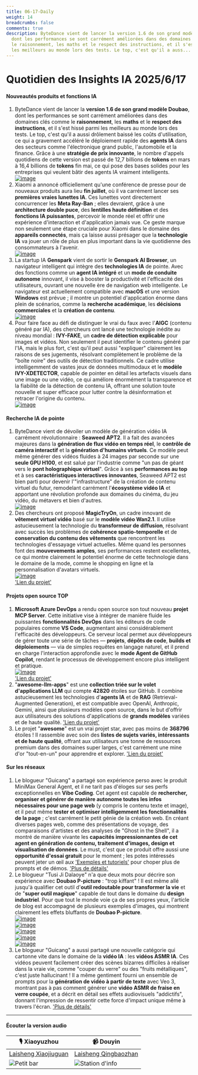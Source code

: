 ```yaml
---
title: 06-17-Daily
weight: 14
breadcrumbs: false
comments: true
description: ByteDance vient de lancer la version 1.6 de son grand modèle Doubao,
  dont les performances se sont carrément améliorées dans des domaines clés comme
  le raisonnement, les maths et le respect des instructions, et il s'est hissé parmi
  les meilleurs au monde lors des tests. Le top, c'est qu'il a auss...
---
```

# Quotidien des Insights IA 2025/6/17

#### **Nouveautés produits et fonctions IA**
1.  ByteDance vient de lancer la **version 1.6 de son grand modèle Doubao**, dont les performances se sont carrément améliorées dans des domaines clés comme le **raisonnement**, les **maths** et le **respect des instructions**, et il s'est hissé parmi les meilleurs au monde lors des tests. Le top, c'est qu'il a aussi drôlement baissé les coûts d'utilisation, ce qui a gravement accéléré le déploiement rapide des **agents IA** dans des secteurs comme l'électronique grand public, l'automobile et la finance. Grâce à une **stratégie de prix innovante**, le nombre d'appels quotidiens de cette version est passé de 12,7 billions de **tokens** en mars à 16,4 billions de **tokens** fin mai, ce qui pose des bases solides pour les entreprises qui veulent bâtir des agents IA vraiment intelligents. <br/> [![image](https://autoproxy.justlikemaki.vip/?pp=https://pic.chinaz.com/picmap/202405160815252726_0.jpg)](https://autoproxy.justlikemaki.vip/?pp=https://pic.chinaz.com/picmap/202405160815252726_0.jpg) <br/>
2.  Xiaomi a annoncé officiellement qu'une conférence de presse pour de nouveaux produits aura lieu **fin juillet**, où il va carrément lancer ses **premières vraies lunettes IA**. Ces lunettes vont directement concurrencer les **Meta Ray-Ban** ; elles devraient, grâce à une **architecture double puce**, des **lentilles haute définition** et des **fonctions IA puissantes**, percevoir le monde réel et offrir une expérience d'interaction et d'application jamais vue. Ce geste marque non seulement une étape cruciale pour Xiaomi dans le domaine des **appareils connectés**, mais ça laisse aussi présager que la **technologie IA** va jouer un rôle de plus en plus important dans la vie quotidienne des consommateurs à l'avenir. <br/> [![image](https://autoproxy.justlikemaki.vip/?pp=https://pic.chinaz.com/picmap/202201041728161005_6.jpg)](https://autoproxy.justlikemaki.vip/?pp=https://pic.chinaz.com/picmap/202201041728161005_6.jpg) <br/>
3.  La startup IA **Genspark** vient de sortir le **Genspark AI Browser**, un navigateur intelligent qui intègre des **technologies IA** de pointe. Avec des fonctions comme un **agent IA intégré** et un **mode de conduite autonome** innovant, il vise à booster la productivité et l'efficacité des utilisateurs, ouvrant une nouvelle ère de navigation web intelligente. Le navigateur est actuellement compatible avec **macOS** et une version **Windows** est prévue ; il montre un potentiel d'application énorme dans plein de scénarios, comme la **recherche académique**, les **décisions commerciales** et la **création de contenu**. <br/> [![image](https://autoproxy.justlikemaki.vip/?pp=https://pic.chinaz.com/2025/0616/6388566537456580447261521.png)](https://autoproxy.justlikemaki.vip/?pp=https://pic.chinaz.com/2025/0616/6388566537456580447261521.png) <br/>
4.  Pour faire face au défi de distinguer le vrai du faux avec l'**AIGC** (contenu généré par IA), des chercheurs ont lancé une technologie inédite au niveau mondial : **IVY-FAKE**, un **cadre de détection explicable** pour images et vidéos. Non seulement il peut identifier le contenu généré par l'IA, mais le plus fort, c'est qu'il peut aussi "expliquer" clairement les raisons de ses jugements, résolvant complètement le problème de la "boîte noire" des outils de détection traditionnels. Ce cadre utilise intelligemment de vastes jeux de données multimodaux et le **modèle IVY-XDETECTOR**, capable de pointer en détail les artefacts visuels dans une image ou une vidéo, ce qui améliore énormément la transparence et la fiabilité de la détection de contenu IA, offrant une solution toute nouvelle et super efficace pour lutter contre la désinformation et retracer l'origine du contenu. <br/> [![image](https://autoproxy.justlikemaki.vip/?pp=https://pic.chinaz.com/picmap/202405161743174033_10.jpg)](https://autoproxy.justlikemaki.vip/?pp=https://pic.chinaz.com/picmap/202405161743174033_10.jpg) <br/>

#### **Recherche IA de pointe**
1.  ByteDance vient de dévoiler un modèle de génération vidéo IA carrément révolutionnaire : **Seaweed APT2**. Il a fait des avancées majeures dans la **génération de flux vidéo en temps réel**, le **contrôle de caméra interactif** et la **génération d'humains virtuels**. Ce modèle peut même générer des vidéos fluides à 24 images par seconde sur une **seule GPU H100**, et est salué par l'industrie comme "un pas de géant vers le **pont holographique virtuel**". Grâce à ses **performances au top** et à ses **caractéristiques interactives innovantes**, Seaweed APT2 est bien parti pour devenir l'"infrastructure" de la création de contenu virtuel du futur, remodelant carrément l'**écosystème vidéo IA** et apportant une révolution profonde aux domaines du cinéma, du jeu vidéo, du métavers et bien d'autres. <br/> [![image](https://autoproxy.justlikemaki.vip/?pp=https://pic.chinaz.com/2025/0616/6388568231258925934108019.jpg)](https://autoproxy.justlikemaki.vip/?pp=https://pic.chinaz.com/2025/0616/6388568231258925934108019.jpg) <br/>
2.  Des chercheurs ont proposé **MagicTryOn**, un cadre innovant de **vêtement virtuel vidéo** basé sur le **modèle vidéo Wan2.1**. Il utilise astucieusement la technologie du **transformeur de diffusion**, résolvant avec succès les problèmes de **cohérence spatio-temporelle** et de **conservation du contenu des vêtements** que rencontrent les technologies d'essayage virtuel actuelles. Même quand les personnes font des **mouvevements amples**, ses performances restent excellentes, ce qui montre clairement le potentiel énorme de cette technologie dans le domaine de la mode, comme le shopping en ligne et la personnalisation d'avatars virtuels. <br/> [![image](https://autoproxy.justlikemaki.vip/?pp=https://pic.chinaz.com/2025/0616/6388566908436290832995643.png)](https://autoproxy.justlikemaki.vip/?pp=https://pic.chinaz.com/2025/0616/6388566908436290832995643.png) <br/> ['Lien du projet'](https://vivocameraresearch.github.io/magictryon/)

#### **Projets open source TOP**
1.  **Microsoft Azure DevOps** a rendu open source son tout nouveau **projet MCP Server**. Cette initiative vise à intégrer de manière fluide les puissantes **fonctionnalités DevOps** dans les éditeurs de code populaires comme **VS Code**, augmentant ainsi considérablement l'efficacité des développeurs. Ce serveur local permet aux développeurs de gérer toute une série de tâches — **projets**, **dépôts de code**, **builds et déploiements** — via de simples requêtes en langage naturel, et il prend en charge l'interaction approfondie avec le **mode Agent de GitHub Copilot**, rendant le processus de développement encore plus intelligent et pratique. <br/> [![image](https://autoproxy.justlikemaki.vip/?pp=https://pic.chinaz.com/2025/0616/6388566336412195264876523.png)](https://autoproxy.justlikemaki.vip/?pp=https://pic.chinaz.com/2025/0616/6388566336412195264876523.png) <br/> ['Lien du projet'](https://github.com/microsoft/azure-devops-mcp)
2.  "**awesome-llm-apps**" est une **collection triée sur le volet d'applications LLM** qui compte **42820** étoiles sur GitHub. Il combine astucieusement les technologies d'**agents IA** et de **RAG** (Retrieval-Augmented Generation), et est compatible avec OpenAI, Anthropic, Gemini, ainsi que plusieurs modèles open source, dans le but d'offrir aux utilisateurs des solutions d'applications de **grands modèles** variées et de haute qualité. ['Lien du projet'](https://github.com/Shubhamsaboo/awesome-llm-apps)
3.  Le projet "**awesome**" est un vrai projet star, avec pas moins de **368796** étoiles ! Il rassemble avec soin des **listes de sujets variés, intéressants et de haute qualité**, offrant aux utilisateurs une tonne de ressources premium dans des domaines super larges, c'est carrément une mine d'or "tout-en-un" pour apprendre et explorer. ['Lien du projet'](https://github.com/sindresorhus/awesome)

#### **Sur les réseaux**
1.  Le blogueur "Guicang" a partagé son expérience perso avec le produit MiniMax General Agent, et il ne tarit pas d'éloges sur ses perfs exceptionnelles en **Vibe Coding**. Cet agent est capable de **rechercher, organiser et générer de manière autonome toutes les infos nécessaires pour une page web** (y compris le contenu texte et image), et il peut même **tester et optimiser intelligemment les fonctionnalités de la page** ; c'est carrément le petit génie de la création web. En créant diverses pages web, comme des présentations de voyage, des comparaisons d'artistes et des analyses de "Ghost in the Shell", il a montré de manière vivante les **capacités impressionnantes de cet agent en génération de contenu, traitement d'images, design et visualisation de données**. Le must, c'est que ce produit offre aussi une **opportunité d'essai gratuit** pour le moment ; les potes intéressés peuvent jeter un œil aux ['Exemples et tutoriels'](https://mp.weixin.qq.com/s/E1ivlVdvP6EE9k4rnVGQg) pour choper plus de prompts et de démos. ['Plus de détails'](https://m.okjike.com/originalPosts/684fd230f0d718ce7a98c061)
2.  Le blogueur "Tusi Ji Dalaoye" n'a que deux mots pour décrire son expérience avec **Doubao P-picture** : "trop kiffant" ! Il est même allé jusqu'à qualifier cet outil d'**outil redoutable pour transformer la vie** et de "**super outil magique**" capable de tout dans le domaine du **design industriel**. Pour que tout le monde voie ça de ses propres yeux, l'article de blog est accompagné de plusieurs exemples d'images, qui montrent clairement les effets bluffants de **Doubao P-picture**. <br/> [![image](https://cdnv2.ruguoapp.com/FhTI-8kz9ZFN8WUFK7EfLnWu17IGv3.jpg)](https://cdnv2.ruguoapp.com/FhTI-8kz9ZFN8WUFK7EfLnWu17IGv3.jpg) <br/> [![image](https://cdnv2.ruguoapp.com/Flxu2FJnbiVgJ2gfXCaFH6eFaBEuv3.jpg)](https://cdnv2.ruguoapp.com/Flxu2FJnbiVgJ2gfXCaFH6eFaBEuv3.jpg) <br/> [![image](https://cdnv2.ruguoapp.com/FlO-2nK1xWLFabbTJ-uq5SYhA8gPv3.jpg)](https://cdnv2.ruguoapp.com/FlO-2nK1xWLFabbTJ-uq5SYhA8gPv3.jpg) <br/> [![image](https://cdnv2.ruguoapp.com/FlIQ14lFAJLmNyQDSub9PpB-L2Wqv3.jpg)](https://cdnv2.ruguoapp.com/FlIQ14lFAJLmNyQDSub9PpB-L2Wqv3.jpg) <br/> [![image](https://cdnv2.ruguoapp.com/Fj0ilTSkCW9DfbWtgRpSct4ymiJ_v3.png)](https://cdnv2.ruguoapp.com/Fj0ilTSkCW9DfbWtgRpSct4ymiJ_v3.png) <br/>
3.  Le blogueur "Guicang" a aussi partagé une nouvelle catégorie qui cartonne vite dans le domaine de la **vidéo IA** : les **vidéos ASMR IA**. Ces vidéos peuvent facilement créer des scènes bizarres difficiles à réaliser dans la vraie vie, comme "couper du verre" ou des "fruits métalliques", c'est juste hallucinant ! Il a même gentiment fourni un ensemble de prompts pour la **génération de vidéo à partir de texte** avec Veo 3, montrant pas à pas comment générer une **vidéo ASMR de fraise en verre coupée**, et a décrit en détail ses effets audiovisuels "addictifs", donnant l'impression de ressentir cette force d'impact unique même à travers l'écran. ['Plus de détails'](https://m.okjike.com/originalPosts/684f99f9f0d718ce7a94b769)

---

#### **Écouter la version audio**

| 🎙️ **Xiaoyuzhou** | 📹 **Douyin** |
| --- | --- |
| [Laisheng Xiaojiuguan](https://www.xiaoyuzhoufm.com/podcast/683c62b7c1ca9cf575a5030e)  |   [Laisheng Qingbaozhan](https://www.douyin.com/user/MS4wLjABAAAAwpwqPQlu38sO38VyWgw9ZjDEnN4bMR5j8x111UxpseHR9DpB6-CveI5KRXOWuFwG)| 
| ![Petit bar](https://s1.imagehub.cc/images/2025/06/24/f959f7984e9163fc50d3941d79a7f262.md.png) | ![Station d'info](https://s1.imagehub.cc/images/2025/06/24/7fc30805eeb831e1e2baa3a240683ca3.md.png) |